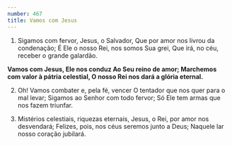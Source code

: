 ```yaml
---
number: 467
title: Vamos com Jesus
---
```


1. Sigamos com fervor, Jesus, o Salvador,
  Que por amor nos livrou da condenação;
  É Ele o nosso Rei, nos somos Sua grei,
  Que irá, no céu, receber o grande galardão.

  __Vamos com Jesus, Ele nos conduz
  Ao Seu reino de amor;
  Marchemos com valor à pátria celestial,
  O nosso Rei nos dará a glória eternal.__

2. Oh! Vamos combater e, pela fé, vencer
  O tentador que nos quer para o mal levar;
  Sigamos ao Senhor com todo fervor;
  Só Ele tem armas que nos fazem triunfar.

3. Mistérios celestiais, riquezas eternais,
  Jesus, o Rei, por amor nos desvendará;
  Felizes, pois, nos céus seremos junto a Deus;
  Naquele lar nosso coração jubilará.
